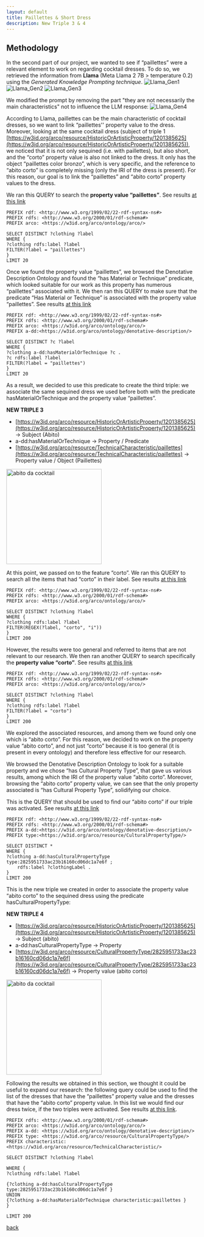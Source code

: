 ```yaml
---
layout: default
title: Paillettes & Short Dress 
description: New Triple 3 & 4
---
```


## Methodology

In the second part of our project, we wanted to see if “paillettes” were a relevant element to work on regarding cocktail dresses. To do so, we retrieved the information from **Llama** (Meta Llama 2 7B > temperature 0.2) using the *Generated Knowledge Prompting technique*.
![Llama_Gen1](/immagini_markdown/Llama_Gen1.png)
![Llama_Gen2](/immagini_markdown/Llama_Gen2.png)
![Llama_Gen3](/immagini_markdown/Llama_Gen3.png)

We modified the prompt by removing the part "they are not necessarily the main characteristics" not to influence the LLM response:
![Llama_Gen4](/immagini_markdown/Llama_Gen4.png)

According to Llama, paillettes can be the main characteristic of cocktail dresses, so we want to link “paillettes'' property value to the dress. 
Moreover, looking at the same cocktail dress (subject of triple 1 [https://w3id.org/arco/resource/HistoricOrArtisticProperty/1201385625](https://w3id.org/arco/resource/HistoricOrArtisticProperty/1201385625)), we noticed that it is not only sequined (i.e. with paillettes), but also short, and the “corto” property value is also not linked to the dress. It only has the object “paillettes color bronzo”, which is very specific, and the reference to “abito corto” is completely missing (only the IRI of the dress is present). For this reason, our goal is to link the “paillettes” and “abito corto” property values to the dress.

We ran this QUERY to search the **property value “paillettes”**.  See results [at this link](https://dati.cultura.gov.it/sparql?default-graph-uri=&query=PREFIX+rdf%3A+%3Chttp%3A%2F%2Fwww.w3.org%2F1999%2F02%2F22-rdf-syntax-ns%23%3E%0D%0APREFIX+rdfs%3A+%3Chttp%3A%2F%2Fwww.w3.org%2F2000%2F01%2Frdf-schema%23%3E%0D%0APREFIX+arco%3A+%3Chttps%3A%2F%2Fw3id.org%2Farco%2Fontology%2Farco%2F%3E%0D%0A%0D%0ASELECT+DISTINCT+%3Fclothing+%3Flabel+%0D%0AWHERE+%7B+%0D%0A%3Fclothing+rdfs%3Alabel+%3Flabel+%0D%0AFILTER%28%3Flabel+%3D+%22paillettes%22%29%0D%0A%7D%0D%0ALIMIT+20%0D%0A&format=text%2Fhtml&timeout=0&signal_void=on) 

```SPARQL
PREFIX rdf: <http://www.w3.org/1999/02/22-rdf-syntax-ns#>
PREFIX rdfs: <http://www.w3.org/2000/01/rdf-schema#>
PREFIX arco: <https://w3id.org/arco/ontology/arco/>

SELECT DISTINCT ?clothing ?label 
WHERE { 
?clothing rdfs:label ?label 
FILTER(?label = "paillettes")
}
LIMIT 20
```

Once we found the property value “paillettes”, we browsed the Denotative Description Ontology and found the “has Material or Technique” predicate, which looked suitable for our work as this property has numerous “paillettes” associated with it. 
We then ran this QUERY to make sure that the predicate “Has Material or Technique” is associated with the property value “paillettes”. See results [at this link](https://dati.cultura.gov.it/sparql?default-graph-uri=&query=PREFIX+rdf%3A+%3Chttp%3A%2F%2Fwww.w3.org%2F1999%2F02%2F22-rdf-syntax-ns%23%3E%0D%0APREFIX+rdfs%3A+%3Chttp%3A%2F%2Fwww.w3.org%2F2000%2F01%2Frdf-schema%23%3E%0D%0APREFIX+arco%3A+%3Chttps%3A%2F%2Fw3id.org%2Farco%2Fontology%2Farco%2F%3E%0D%0APREFIX+a-dd%3A%3Chttps%3A%2F%2Fw3id.org%2Farco%2Fontology%2Fdenotative-description%2F%3E%0D%0A%0D%0ASELECT+DISTINCT+%3Fc+%3Flabel+%0D%0AWHERE+%7B+%0D%0A%3Fclothing+a-dd%3AhasMaterialOrTechnique+%3Fc+.%0D%0A%3Fc+rdfs%3Alabel+%3Flabel+%0D%0AFILTER%28%3Flabel+%3D+%22paillettes%22%29%0D%0A%7D%0D%0ALIMIT+20%0D%0A&format=text%2Fhtml&timeout=0&signal_void=on) 

```SPARQL
PREFIX rdf: <http://www.w3.org/1999/02/22-rdf-syntax-ns#>
PREFIX rdfs: <http://www.w3.org/2000/01/rdf-schema#>
PREFIX arco: <https://w3id.org/arco/ontology/arco/>
PREFIX a-dd:<https://w3id.org/arco/ontology/denotative-description/>

SELECT DISTINCT ?c ?label 
WHERE { 
?clothing a-dd:hasMaterialOrTechnique ?c .
?c rdfs:label ?label 
FILTER(?label = "paillettes")
}
LIMIT 20
```
As a result, we decided to use this predicate to create the third triple: we associate the same sequined dress we used before both with the predicate hasMaterialOrTechnique and  the property value “paillettes”.

**NEW TRIPLE 3**
*   [https://w3id.org/arco/resource/HistoricOrArtisticProperty/1201385625](https://w3id.org/arco/resource/HistoricOrArtisticProperty/1201385625) →  Subject (Abito)
*   a-dd:hasMaterialOrTechnique → Property / Predicate
*   [https://w3id.org/arco/resource/TechnicalCharacteristic/paillettes](https://w3id.org/arco/resource/TechnicalCharacteristic/paillettes) → Property value / Object (Paillettes)

<img src="https://www.sigecweb.beniculturali.it/images/fullsize/ICCD1070166/ICCD15928135_FTMUBOL46.jpg" alt="abito da cocktail" width="250"/>






At this point, we passed on to the feature “corto”. 
We ran this QUERY to search all the items that had “corto” in their label. See results [at this link](https://dati.cultura.gov.it/sparql?default-graph-uri=&query=PREFIX+rdf%3A+%3Chttp%3A%2F%2Fwww.w3.org%2F1999%2F02%2F22-rdf-syntax-ns%23%3E%0D%0APREFIX+rdfs%3A+%3Chttp%3A%2F%2Fwww.w3.org%2F2000%2F01%2Frdf-schema%23%3E%0D%0APREFIX+arco%3A+%3Chttps%3A%2F%2Fw3id.org%2Farco%2Fontology%2Farco%2F%3E%0D%0A%0D%0ASELECT+DISTINCT+%3Fclothing+%3Flabel+%0D%0AWHERE+%7B+%0D%0A%3Fclothing+rdfs%3Alabel+%3Flabel+%0D%0AFILTER%28REGEX%28%3Flabel%2C+%22corto%22%2C+%22i%22%29%29%0D%0A%7D%0D%0ALIMIT+200%0D%0A&format=text%2Fhtml&timeout=0&signal_void=on)

```SPARQL
PREFIX rdf: <http://www.w3.org/1999/02/22-rdf-syntax-ns#>
PREFIX rdfs: <http://www.w3.org/2000/01/rdf-schema#>
PREFIX arco: <https://w3id.org/arco/ontology/arco/>

SELECT DISTINCT ?clothing ?label 
WHERE { 
?clothing rdfs:label ?label 
FILTER(REGEX(?label, "corto", "i"))
}
LIMIT 200
```

However, the results were too general and referred to items that are not relevant to our research. 
We then ran another QUERY to search specifically the **property value “corto”**. See results [at this link](https://dati.cultura.gov.it/sparql?default-graph-uri=&query=PREFIX+rdf%3A+%3Chttp%3A%2F%2Fwww.w3.org%2F1999%2F02%2F22-rdf-syntax-ns%23%3E%0D%0APREFIX+rdfs%3A+%3Chttp%3A%2F%2Fwww.w3.org%2F2000%2F01%2Frdf-schema%23%3E%0D%0APREFIX+arco%3A+%3Chttps%3A%2F%2Fw3id.org%2Farco%2Fontology%2Farco%2F%3E%0D%0A%0D%0ASELECT+DISTINCT+%3Fclothing+%3Flabel+%0D%0AWHERE+%7B+%0D%0A%3Fclothing+rdfs%3Alabel+%3Flabel+%0D%0AFILTER%28%3Flabel+%3D+%22corto%22%29%0D%0A%7D%0D%0ALIMIT+200%0D%0A&format=text%2Fhtml&timeout=0&signal_void=on) 

```SPARQL
PREFIX rdf: <http://www.w3.org/1999/02/22-rdf-syntax-ns#>
PREFIX rdfs: <http://www.w3.org/2000/01/rdf-schema#>
PREFIX arco: <https://w3id.org/arco/ontology/arco/>

SELECT DISTINCT ?clothing ?label 
WHERE { 
?clothing rdfs:label ?label 
FILTER(?label = "corto")
}
LIMIT 200
```

We explored the associated resources, and among them we found only one which is “abito corto”. For this reason, we decided to work on the property value “abito corto”, and not just “corto” because it is too general (it is present in every ontology) and therefore less effective for our research.

We browsed the Denotative Description Ontology to look for a suitable property and we chose “has Cultural Property Type”, that gave us various results, among which the IRI of the property value “abito corto”. Moreover, browsing the “abito corto” property value, we can see that the only property associated is “has Cultural Property Type”, solidifying our choice. 

This is the QUERY that should be used to find our “abito corto” if our triple was activated. 
See results [at this link](https://dati.cultura.gov.it/sparql?default-graph-uri=&query=PREFIX+rdf%3A+%3Chttp%3A%2F%2Fwww.w3.org%2F1999%2F02%2F22-rdf-syntax-ns%23%3E%0D%0APREFIX+rdfs%3A+%3Chttp%3A%2F%2Fwww.w3.org%2F2000%2F01%2Frdf-schema%23%3E%0D%0APREFIX+a-dd%3A%3Chttps%3A%2F%2Fw3id.org%2Farco%2Fontology%2Fdenotative-description%2F%3E%0D%0APREFIX+type%3A%3Chttps%3A%2F%2Fw3id.org%2Farco%2Fresource%2FCulturalPropertyType%2F%3E%0D%0A%0D%0ASELECT+DISTINCT+*%0D%0AWHERE+%7B+%0D%0A%3Fclothing+a-dd%3AhasCulturalPropertyType+type%3A2825951733ac23b16160cd06dc1a7e6f+%3B%0D%0A%09rdfs%3Alabel+%3FclothingLabel+.%0D%0A%7D%0D%0ALIMIT+200%0D%0A&format=text%2Fhtml&timeout=0&signal_void=on) 

```SPARQL
PREFIX rdf: <http://www.w3.org/1999/02/22-rdf-syntax-ns#>
PREFIX rdfs: <http://www.w3.org/2000/01/rdf-schema#>
PREFIX a-dd:<https://w3id.org/arco/ontology/denotative-description/>
PREFIX type:<https://w3id.org/arco/resource/CulturalPropertyType/>

SELECT DISTINCT *
WHERE { 
?clothing a-dd:hasCulturalPropertyType type:2825951733ac23b16160cd06dc1a7e6f ;
	rdfs:label ?clothingLabel .
}
LIMIT 200
```
This is the new triple we created in order to associate the property value “abito corto” to the sequined dress using the predicate hasCulturalPropertyType:

**NEW TRIPLE 4**
*   [https://w3id.org/arco/resource/HistoricOrArtisticProperty/1201385625](https://w3id.org/arco/resource/HistoricOrArtisticProperty/1201385625) → Subject (abito)
*   a-dd:hasCulturalPropertyType → Property
*   [https://w3id.org/arco/resource/CulturalPropertyType/2825951733ac23b16160cd06dc1a7e6f](https://w3id.org/arco/resource/CulturalPropertyType/2825951733ac23b16160cd06dc1a7e6f) → Property value (abito corto)

<img src="https://www.sigecweb.beniculturali.it/images/fullsize/ICCD1070166/ICCD15928135_FTMUBOL46.jpg" alt="abito da cocktail" width="250"/>

Following the results we obtained in this section, we thought it could be useful to expand our research: the following query could be used to find the list of the dresses that have the “paillettes” property value and the dresses that have the “abito corto” property value. In this list we would find our dress twice, if the two triples were activated. See results [at this link](https://dati.cultura.gov.it/sparql?default-graph-uri=&query=PREFIX+rdfs%3A+%3Chttp%3A%2F%2Fwww.w3.org%2F2000%2F01%2Frdf-schema%23%3E%0D%0APREFIX+arco%3A+%3Chttps%3A%2F%2Fw3id.org%2Farco%2Fontology%2Farco%2F%3E%0D%0APREFIX+a-dd%3A+%3Chttps%3A%2F%2Fw3id.org%2Farco%2Fontology%2Fdenotative-description%2F%3E%0D%0APREFIX+type%3A+%3Chttps%3A%2F%2Fw3id.org%2Farco%2Fresource%2FCulturalPropertyType%2F%3E%0D%0APREFIX+characteristic%3A+%3Chttps%3A%2F%2Fw3id.org%2Farco%2Fresource%2FTechnicalCharacteristic%2F%3E%0D%0A%0D%0ASELECT+DISTINCT+%3Fclothing+%3Flabel%0D%0A%0D%0AWHERE+%7B%0D%0A%3Fclothing+rdfs%3Alabel+%3Flabel%0D%0A%0D%0A%7B%3Fclothing+a-dd%3AhasCulturalPropertyType+type%3A2825951733ac23b16160cd06dc1a7e6f+%7D%0D%0AUNION%0D%0A%7B%3Fclothing+a-dd%3AhasMaterialOrTechnique+characteristic%3Apaillettes+%7D%0D%0A%7D%0D%0A%0D%0ALIMIT+200%0D%0A&format=text%2Fhtml&timeout=0&signal_void=on).

```SPARQL
PREFIX rdfs: <http://www.w3.org/2000/01/rdf-schema#>
PREFIX arco: <https://w3id.org/arco/ontology/arco/>
PREFIX a-dd: <https://w3id.org/arco/ontology/denotative-description/>
PREFIX type: <https://w3id.org/arco/resource/CulturalPropertyType/>
PREFIX characteristic: <https://w3id.org/arco/resource/TechnicalCharacteristic/>

SELECT DISTINCT ?clothing ?label

WHERE {
?clothing rdfs:label ?label

{?clothing a-dd:hasCulturalPropertyType type:2825951733ac23b16160cd06dc1a7e6f }
UNION
{?clothing a-dd:hasMaterialOrTechnique characteristic:paillettes }
}

LIMIT 200
```





[back](./)

